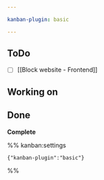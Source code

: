 ```yaml
---

kanban-plugin: basic

---
```


## ToDo
- [ ] [[Block website - Frontend]]



## Working on



## Done

**Complete**




%% kanban:settings
```
{"kanban-plugin":"basic"}
```
%%